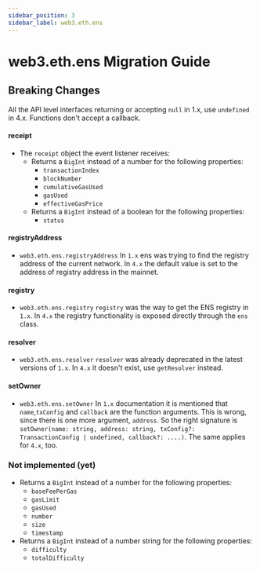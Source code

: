 ```yaml
---
sidebar_position: 3
sidebar_label: web3.eth.ens
---
```


# web3.eth.ens Migration Guide

## Breaking Changes

All the API level interfaces returning or accepting `null` in 1.x, use `undefined` in 4.x.
Functions don't accept a callback.

#### receipt

-   The `receipt` object the event listener receives:
    -   Returns a `BigInt` instead of a number for the following properties:
        -   `transactionIndex`
        -   `blockNumber`
        -   `cumulativeGasUsed`
        -   `gasUsed`
        -   `effectiveGasPrice`
    -   Returns a `BigInt` instead of a boolean for the following properties:
        -   `status`

#### registryAddress

-   `web3.eth.ens.registryAddress`
    In `1.x` ens was trying to find the registry address of the current network. In `4.x` the default value is set to the address of registry address in the mainnet.

#### registry

-   `web3.eth.ens.registry`
    `registry` was the way to get the ENS registry in `1.x`. In `4.x` the registry functionality is exposed directly through the `ens` class.

#### resolver

-   `web3.eth.ens.resolver`
    `resolver` was already deprecated in the latest versions of `1.x`. In `4.x` it doesn't exist, use `getResolver` instead.

#### setOwner

-   `web3.eth.ens.setOwner`
    In `1.x` documentation it is mentioned that `name`,`txConfig` and `callback` are the function arguments. This is wrong, since there is one more argument, `address`. So the right signature is `setOwner(name: string, address: string, txConfig?: TransactionConfig | undefined, callback?: ....)`. The same applies for `4.x`, too.

### Not implemented (yet)

-   Returns a `BigInt` instead of a number for the following properties:
    -   `baseFeePerGas`
    -   `gasLimit`
    -   `gasUsed`
    -   `number`
    -   `size`
    -   `timestamp`
-   Returns a `BigInt` instead of a number string for the following properties:
    -   `difficulty`
    -   `totalDifficulty`
